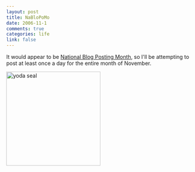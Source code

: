 ```yaml
--- 
layout: post
title: NaBloPoMo
date: 2006-11-1
comments: true
categories: life
link: false
---
```

It would appear to be <a href="http://www.fussy.org/nablopomo.html" title="NaBloPoMo">National Blog Posting Month</a>, so I'll be attempting to post at least once a day for the entire month of November.

<img src="http://www.zanshin.net/images/seal_yoda.jpg" alt="yoda seal" height="250" width="250" />
